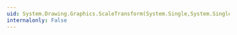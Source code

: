 ```yaml
---
uid: System.Drawing.Graphics.ScaleTransform(System.Single,System.Single)
internalonly: False
---
```

